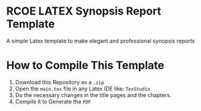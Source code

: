 # RCOE LATEX Synopsis Report Template
A simple Latex template to make elegant and professional synopsis reports

# How to Compile This Template
1. Download this Repository as a `.zip`
2. Open the `main.tex` file in any Latex IDE like: `TexStudio`
3. Do the necessary changes in the title pages and the chapters.
4. Compile it to Generate the `PDF`
